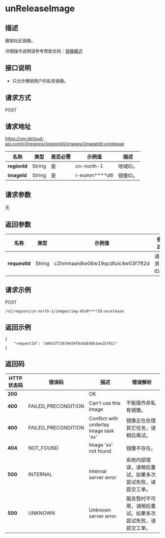 # unReleaseImage


## 描述

撤销社区镜像。

详细操作说明请参考帮助文档：[镜像概述](https://docs.jdcloud.com/cn/virtual-machines/image-overview)

## 接口说明
- 只允许撤销用户的私有镜像。


## 请求方式
POST

## 请求地址
https://vm.jdcloud-api.com/v1/regions/{regionId}/images/{imageId}:unrelease

|名称|类型|是否必需|示例值|描述|
|---|---|---|---|---|
|**regionId**|String|是|cn-north-1|地域ID。|
|**imageId**|String|是|i-eumm****d6|镜像ID。|

## 请求参数
无


## 返回参数
|名称|类型|示例值|描述|
|---|---|---|---|
|**requestId**|String|c2hmmaan8w06w19qcdfuic4w03f7ft2d|请求ID。|



## 请求示例
POST

```
/v1/regions/cn-north-1/images/img-m5s0****29:unrelease
```



## 返回示例
```
{
    "requestId": "a0633f72670e59f8c6db36b1ee257011"
}
```

## 返回码
|HTTP状态码|错误码|描述|错误解析|
|---|---|---|---|
|**200**||OK||
|**400**|FAILED_PRECONDITION|Can't use this image|不能操作非私有镜像。|
|**400**|FAILED_PRECONDITION|Conflict with underlay image task 'xx'|镜像正在处理其它任务，请稍后再试。|
|**404**|NOT_FOUND|Image 'xx' not found|镜像不存在。|
|**500**|INTERNAL|Internal server error|系统内部错误，请稍后重试。如果多次尝试失败，请提交工单。|
|**500**|UNKNOWN|Unknown server error|服务暂时不可用，请稍后重试。如果多次尝试失败，请提交工单。|
